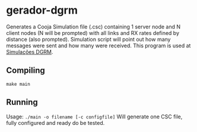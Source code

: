 # gerador-dgrm
Generates a Cooja Simulation file (.csc) containing 1 server node and N client nodes (N will be prompted) with all links and RX rates defined by distance (also prompted). Simulation script will point out how many messages were sent and how many were received. This program is used at [Simulações DGRM](https://github.com/fabiolmorato/simulacoes-dgrm).

## Compiling
```make main```

## Running
Usage: `./main -o filename [-c configfile]`
Will generate one CSC file, fully configured and ready do be tested.
